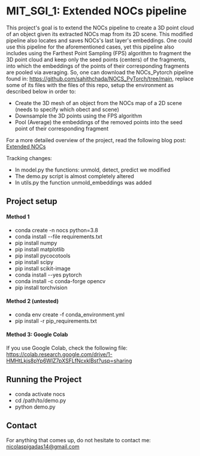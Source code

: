 # MIT_SGI_1: Extended NOCs pipeline 
This project's goal is to extend the NOCs pipeline to create a 3D point cloud of an object given its extracted NOCs map from its 2D scene. This modified pipeline also locates and saves NOCs's last layer's embeddings. One could use this pipeline for the aforementioned cases, yet this pipeline also includes using the Farthest Point Sampling (FPS) algorithm to fragment the 3D point cloud and keep only the seed points (centers) of the fragments, into which the embeddings of the points of their corresponding fragments are pooled via averaging. So, one can download the NOCs_Pytorch pipeline found in: https://github.com/sahithchada/NOCS_PyTorch/tree/main, replace some of its files with the files of this repo, setup the environment as described below in order to:
* Create the 3D mesh of an object from the NOCs map of a 2D scene (needs to specify which obect and scene)
* Downsample the 3D points using the FPS algorithm
* Pool (Average) the embeddings of the removed points into the seed point of their corresponding fragment

For a more detailed overview of the project, read the following blog post:  
[Extended NOCs](https://summergeometry.org/sgi2024/graph-based-optimal-transport-for-keypoint-matching-extended-nocs/)  

Tracking changes:
* In model.py the functions: unmold, detect, predict we modified
* The demo.py script is almost completely altered
* In utils.py the function unmold_embeddings was added 

## Project setup
#### Method 1
* conda create -n nocs python=3.8
* conda install --file requirements.txt
* pip install numpy
* pip install matplotlib
* pip install pycocotools
* pip install scipy
* pip install scikit-image
* conda install --yes pytorch
* conda install -c conda-forge opencv
* pip install torchvision

#### Method 2 (untested)
* conda env create -f conda_environment.yml
* pip install -r pip_requirements.txt

#### Method 3: Google Colab
If you use Google Colab, check the following file: https://colab.research.google.com/drive/1-HMHtLkjs8pYp6WlZ7pXSFLfNcxklBst?usp=sharing

## Running the Project 
* conda activate nocs
* cd /path/to/demo.py
* python demo.py
  
## Contact
For anything that comes up, do not hesitate to contact me: nicolaspigadas14@gmail.com

